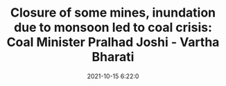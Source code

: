 ---
"title": "Closure of some mines, inundation due to monsoon led to coal crisis: Coal Minister Pralhad Joshi - Vartha Bharati"
"date": "2021-10-15 6:22:0"
"feed_name": "GOOGLENEWSMINING"
"feed_website": "https://news.google.com/search?q=mining%2Bincident&hl=en-US&gl=US&ceid=US:en"
"feed_rss": "https://news.google.com/rss/search?q=mining%2Bincident&hl=en-US&gl=US&ceid=US:en"
"link": "https://english.varthabharati.in/india/closure-of-some-mines-inundation-due-to-monsoon-led-to-coal-crisis-coal-minister-pralhad-joshi"
"source": "{'href': 'https://english.varthabharati.in', 'title': 'Vartha Bharati'}"
"file": "_posts/2021-1-1-64d30ad60257b1e747e45f9310c25336da1fa6f9.md"
"accident": "0"
"drilling": "0"
"dead": "0"
"injured": "0"
"arrested": "0"
"place": "unknown place"
"where": "unknown site"
"causes": "unknown"
"place_uri": "unknown place"
---